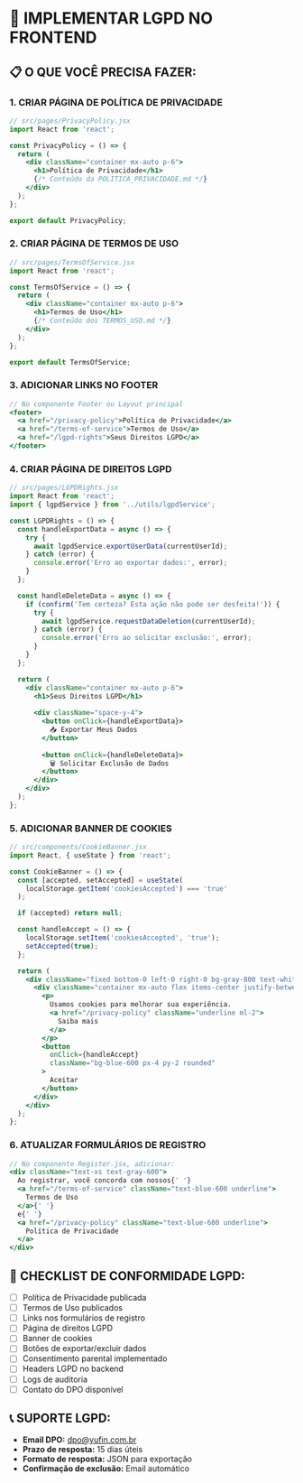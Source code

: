 # 🔐 IMPLEMENTAR LGPD NO FRONTEND

## 📋 **O QUE VOCÊ PRECISA FAZER:**

### **1. CRIAR PÁGINA DE POLÍTICA DE PRIVACIDADE**
```jsx
// src/pages/PrivacyPolicy.jsx
import React from 'react';

const PrivacyPolicy = () => {
  return (
    <div className="container mx-auto p-6">
      <h1>Política de Privacidade</h1>
      {/* Conteúdo da POLITICA_PRIVACIDADE.md */}
    </div>
  );
};

export default PrivacyPolicy;
```

### **2. CRIAR PÁGINA DE TERMOS DE USO**
```jsx
// src/pages/TermsOfService.jsx
import React from 'react';

const TermsOfService = () => {
  return (
    <div className="container mx-auto p-6">
      <h1>Termos de Uso</h1>
      {/* Conteúdo dos TERMOS_USO.md */}
    </div>
  );
};

export default TermsOfService;
```

### **3. ADICIONAR LINKS NO FOOTER**
```jsx
// No componente Footer ou Layout principal
<footer>
  <a href="/privacy-policy">Política de Privacidade</a>
  <a href="/terms-of-service">Termos de Uso</a>
  <a href="/lgpd-rights">Seus Direitos LGPD</a>
</footer>
```

### **4. CRIAR PÁGINA DE DIREITOS LGPD**
```jsx
// src/pages/LGPDRights.jsx
import React from 'react';
import { lgpdService } from '../utils/lgpdService';

const LGPDRights = () => {
  const handleExportData = async () => {
    try {
      await lgpdService.exportUserData(currentUserId);
    } catch (error) {
      console.error('Erro ao exportar dados:', error);
    }
  };

  const handleDeleteData = async () => {
    if (confirm('Tem certeza? Esta ação não pode ser desfeita!')) {
      try {
        await lgpdService.requestDataDeletion(currentUserId);
      } catch (error) {
        console.error('Erro ao solicitar exclusão:', error);
      }
    }
  };

  return (
    <div className="container mx-auto p-6">
      <h1>Seus Direitos LGPD</h1>
      
      <div className="space-y-4">
        <button onClick={handleExportData}>
          📥 Exportar Meus Dados
        </button>
        
        <button onClick={handleDeleteData}>
          🗑️ Solicitar Exclusão de Dados
        </button>
      </div>
    </div>
  );
};
```

### **5. ADICIONAR BANNER DE COOKIES**
```jsx
// src/components/CookieBanner.jsx
import React, { useState } from 'react';

const CookieBanner = () => {
  const [accepted, setAccepted] = useState(
    localStorage.getItem('cookiesAccepted') === 'true'
  );

  if (accepted) return null;

  const handleAccept = () => {
    localStorage.setItem('cookiesAccepted', 'true');
    setAccepted(true);
  };

  return (
    <div className="fixed bottom-0 left-0 right-0 bg-gray-800 text-white p-4 z-50">
      <div className="container mx-auto flex items-center justify-between">
        <p>
          Usamos cookies para melhorar sua experiência. 
          <a href="/privacy-policy" className="underline ml-2">
            Saiba mais
          </a>
        </p>
        <button 
          onClick={handleAccept}
          className="bg-blue-600 px-4 py-2 rounded"
        >
          Aceitar
        </button>
      </div>
    </div>
  );
};
```

### **6. ATUALIZAR FORMULÁRIOS DE REGISTRO**
```jsx
// No componente Register.jsx, adicionar:
<div className="text-xs text-gray-600">
  Ao registrar, você concorda com nossos{' '}
  <a href="/terms-of-service" className="text-blue-600 underline">
    Termos de Uso
  </a>{' '}
  e{' '}
  <a href="/privacy-policy" className="text-blue-600 underline">
    Política de Privacidade
  </a>
</div>
```

## 🎯 **CHECKLIST DE CONFORMIDADE LGPD:**

- [ ] Política de Privacidade publicada
- [ ] Termos de Uso publicados  
- [ ] Links nos formulários de registro
- [ ] Página de direitos LGPD
- [ ] Banner de cookies
- [ ] Botões de exportar/excluir dados
- [ ] Consentimento parental implementado
- [ ] Headers LGPD no backend
- [ ] Logs de auditoria
- [ ] Contato do DPO disponível

## 📞 **SUPORTE LGPD:**

- **Email DPO:** dpo@yufin.com.br
- **Prazo de resposta:** 15 dias úteis
- **Formato de resposta:** JSON para exportação
- **Confirmação de exclusão:** Email automático
